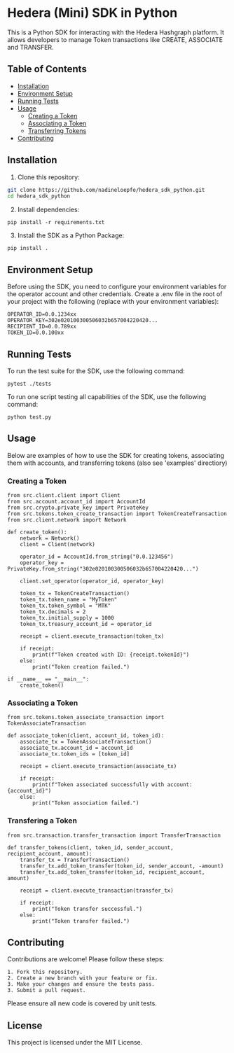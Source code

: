# Hedera (Mini) SDK in Python

This is a Python SDK for interacting with the Hedera Hashgraph platform. It allows developers to manage Token transactions like CREATE, ASSOCIATE and TRANSFER.


## Table of Contents

- [Installation](#installation)
- [Environment Setup](#environment-setup)
- [Running Tests](#running-tests)
- [Usage](#usage)
  - [Creating a Token](#creating-a-token)
  - [Associating a Token](#associating-a-token)
  - [Transferring Tokens](#transferring-tokens)
- [Contributing](#contributing)

## Installation

1. Clone this repository:

```bash
git clone https://github.com/nadineloepfe/hedera_sdk_python.git
cd hedera_sdk_python
```

2. Install dependencies:

```
pip install -r requirements.txt
```

3. Install the SDK as a Python Package:
```
pip install .
```

## Environment Setup

Before using the SDK, you need to configure your environment variables for the operator account and other credentials. Create a .env file in the root of your project with the following (replace with your environment variables):

```
OPERATOR_ID=0.0.1234xx
OPERATOR_KEY=302e020100300506032b657004220420...
RECIPIENT_ID=0.0.789xx
TOKEN_ID=0.0.100xx
```

## Running Tests

To run the test suite for the SDK, use the following command:
```
pytest ./tests 
```

To run one script testing all capabilities of the SDK, use the following command:
```
python test.py
```


## Usage

Below are examples of how to use the SDK for creating tokens, associating them with accounts, and transferring tokens (also see 'examples' directiory)

### Creating a Token

```
from src.client.client import Client
from src.account.account_id import AccountId
from src.crypto.private_key import PrivateKey
from src.tokens.token_create_transaction import TokenCreateTransaction
from src.client.network import Network

def create_token():
    network = Network()
    client = Client(network)

    operator_id = AccountId.from_string("0.0.123456")
    operator_key = PrivateKey.from_string("302e020100300506032b657004220420...")

    client.set_operator(operator_id, operator_key)

    token_tx = TokenCreateTransaction()
    token_tx.token_name = "MyToken"
    token_tx.token_symbol = "MTK"
    token_tx.decimals = 2
    token_tx.initial_supply = 1000
    token_tx.treasury_account_id = operator_id

    receipt = client.execute_transaction(token_tx)

    if receipt:
        print(f"Token created with ID: {receipt.tokenId}")
    else:
        print("Token creation failed.")

if __name__ == "__main__":
    create_token()
```

### Associating a Token

```
from src.tokens.token_associate_transaction import TokenAssociateTransaction

def associate_token(client, account_id, token_id):
    associate_tx = TokenAssociateTransaction()
    associate_tx.account_id = account_id
    associate_tx.token_ids = [token_id]

    receipt = client.execute_transaction(associate_tx)

    if receipt:
        print(f"Token associated successfully with account: {account_id}")
    else:
        print("Token association failed.")
```

### Transfering a Token

```
from src.transaction.transfer_transaction import TransferTransaction

def transfer_tokens(client, token_id, sender_account, recipient_account, amount):
    transfer_tx = TransferTransaction()
    transfer_tx.add_token_transfer(token_id, sender_account, -amount)
    transfer_tx.add_token_transfer(token_id, recipient_account, amount)

    receipt = client.execute_transaction(transfer_tx)

    if receipt:
        print("Token transfer successful.")
    else:
        print("Token transfer failed.")
```

## Contributing

Contributions are welcome! Please follow these steps:

    1. Fork this repository.
    2. Create a new branch with your feature or fix.
    3. Make your changes and ensure the tests pass.
    3. Submit a pull request.

Please ensure all new code is covered by unit tests.

## License

This project is licensed under the MIT License.
